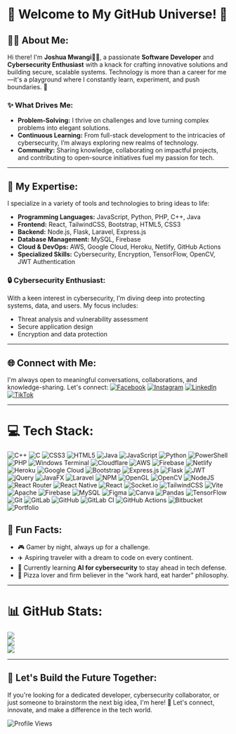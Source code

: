 # 🌟 Welcome to My GitHub Universe! 🌟

## 👨‍💻 About Me:
Hi there! I'm **Joshua Mwangi👨‍💻**, a passionate **Software Developer** and **Cybersecurity Enthusiast** with a knack for crafting innovative solutions and building secure, scalable systems. Technology is more than a career for me—it's a playground where I constantly learn, experiment, and push boundaries. 🚀  

### ✨ What Drives Me:
- **Problem-Solving:** I thrive on challenges and love turning complex problems into elegant solutions.
- **Continuous Learning:** From full-stack development to the intricacies of cybersecurity, I’m always exploring new realms of technology.
- **Community:** Sharing knowledge, collaborating on impactful projects, and contributing to open-source initiatives fuel my passion for tech.

---

## 🔧 My Expertise:
I specialize in a variety of tools and technologies to bring ideas to life:
- **Programming Languages:** JavaScript, Python, PHP, C++, Java
- **Frontend:** React, TailwindCSS, Bootstrap, HTML5, CSS3
- **Backend:** Node.js, Flask, Laravel, Express.js
- **Database Management:** MySQL, Firebase
- **Cloud & DevOps:** AWS, Google Cloud, Heroku, Netlify, GitHub Actions
- **Specialized Skills:** Cybersecurity, Encryption, TensorFlow, OpenCV, JWT Authentication

### 🔒 Cybersecurity Enthusiast:
With a keen interest in cybersecurity, I’m diving deep into protecting systems, data, and users. My focus includes:
- Threat analysis and vulnerability assessment
- Secure application design
- Encryption and data protection

---

## 🌐 Connect with Me:
I'm always open to meaningful conversations, collaborations, and knowledge-sharing. Let's connect:
[![Facebook](https://img.shields.io/badge/Facebook-%231877F2.svg?logo=Facebook&logoColor=white)](https://facebook.com/mwangi.joshua) 
[![Instagram](https://img.shields.io/badge/Instagram-%23E4405F.svg?logo=Instagram&logoColor=white)](https://instagram.com/joshua_s_mwan) 
[![LinkedIn](https://img.shields.io/badge/LinkedIn-%230077B5.svg?logo=linkedin&logoColor=white)](https://linkedin.com/in/joshua-mwangi) 
[![TikTok](https://img.shields.io/badge/TikTok-%23000000.svg?logo=TikTok&logoColor=white)](https://tiktok.com/@josh_s_mwan) 

---

# 💻 Tech Stack:
![C++](https://img.shields.io/badge/c++-%2300599C.svg?style=for-the-badge&logo=c%2B%2B&logoColor=white) ![C](https://img.shields.io/badge/c-%2300599C.svg?style=for-the-badge&logo=c&logoColor=white) ![CSS3](https://img.shields.io/badge/css3-%231572B6.svg?style=for-the-badge&logo=css3&logoColor=white) ![HTML5](https://img.shields.io/badge/html5-%23E34F26.svg?style=for-the-badge&logo=html5&logoColor=white) ![Java](https://img.shields.io/badge/java-%23ED8B00.svg?style=for-the-badge&logo=openjdk&logoColor=white) ![JavaScript](https://img.shields.io/badge/javascript-%23323330.svg?style=for-the-badge&logo=javascript&logoColor=%23F7DF1E) ![Python](https://img.shields.io/badge/python-3670A0?style=for-the-badge&logo=python&logoColor=ffdd54) ![PowerShell](https://img.shields.io/badge/PowerShell-%235391FE.svg?style=for-the-badge&logo=powershell&logoColor=white) ![PHP](https://img.shields.io/badge/php-%23777BB4.svg?style=for-the-badge&logo=php&logoColor=white) ![Windows Terminal](https://img.shields.io/badge/Windows%20Terminal-%234D4D4D.svg?style=for-the-badge&logo=windows-terminal&logoColor=white) ![Cloudflare](https://img.shields.io/badge/Cloudflare-F38020?style=for-the-badge&logo=Cloudflare&logoColor=white) ![AWS](https://img.shields.io/badge/AWS-%23FF9900.svg?style=for-the-badge&logo=amazon-aws&logoColor=white) ![Firebase](https://img.shields.io/badge/firebase-%23039BE5.svg?style=for-the-badge&logo=firebase) ![Netlify](https://img.shields.io/badge/netlify-%23000000.svg?style=for-the-badge&logo=netlify&logoColor=#00C7B7) ![Heroku](https://img.shields.io/badge/heroku-%23430098.svg?style=for-the-badge&logo=heroku&logoColor=white) ![Google Cloud](https://img.shields.io/badge/GoogleCloud-%234285F4.svg?style=for-the-badge&logo=google-cloud&logoColor=white) ![Bootstrap](https://img.shields.io/badge/bootstrap-%238511FA.svg?style=for-the-badge&logo=bootstrap&logoColor=white) ![Express.js](https://img.shields.io/badge/express.js-%23404d59.svg?style=for-the-badge&logo=express&logoColor=%2361DAFB) ![Flask](https://img.shields.io/badge/flask-%23000.svg?style=for-the-badge&logo=flask&logoColor=white) ![JWT](https://img.shields.io/badge/JWT-black?style=for-the-badge&logo=JSON%20web%20tokens) ![jQuery](https://img.shields.io/badge/jquery-%230769AD.svg?style=for-the-badge&logo=jquery&logoColor=white) ![JavaFX](https://img.shields.io/badge/javafx-%23FF0000.svg?style=for-the-badge&logo=javafx&logoColor=white) ![Laravel](https://img.shields.io/badge/laravel-%23FF2D20.svg?style=for-the-badge&logo=laravel&logoColor=white) ![NPM](https://img.shields.io/badge/NPM-%23CB3837.svg?style=for-the-badge&logo=npm&logoColor=white) ![OpenGL](https://img.shields.io/badge/OpenGL-%23FFFFFF.svg?style=for-the-badge&logo=opengl) ![OpenCV](https://img.shields.io/badge/opencv-%23white.svg?style=for-the-badge&logo=opencv&logoColor=white) ![NodeJS](https://img.shields.io/badge/node.js-6DA55F?style=for-the-badge&logo=node.js&logoColor=white) ![React Router](https://img.shields.io/badge/React_Router-CA4245?style=for-the-badge&logo=react-router&logoColor=white) ![React Native](https://img.shields.io/badge/react_native-%2320232a.svg?style=for-the-badge&logo=react&logoColor=%2361DAFB) ![React](https://img.shields.io/badge/react-%2320232a.svg?style=for-the-badge&logo=react&logoColor=%2361DAFB) ![Socket.io](https://img.shields.io/badge/Socket.io-black?style=for-the-badge&logo=socket.io&badgeColor=010101) ![TailwindCSS](https://img.shields.io/badge/tailwindcss-%2338B2AC.svg?style=for-the-badge&logo=tailwind-css&logoColor=white) ![Vite](https://img.shields.io/badge/vite-%23646CFF.svg?style=for-the-badge&logo=vite&logoColor=white) ![Apache](https://img.shields.io/badge/apache-%23D42029.svg?style=for-the-badge&logo=apache&logoColor=white) ![Firebase](https://img.shields.io/badge/firebase-a08021?style=for-the-badge&logo=firebase&logoColor=ffcd34) ![MySQL](https://img.shields.io/badge/mysql-4479A1.svg?style=for-the-badge&logo=mysql&logoColor=white) ![Figma](https://img.shields.io/badge/figma-%23F24E1E.svg?style=for-the-badge&logo=figma&logoColor=white) ![Canva](https://img.shields.io/badge/Canva-%2300C4CC.svg?style=for-the-badge&logo=Canva&logoColor=white) ![Pandas](https://img.shields.io/badge/pandas-%23150458.svg?style=for-the-badge&logo=pandas&logoColor=white) ![TensorFlow](https://img.shields.io/badge/TensorFlow-%23FF6F00.svg?style=for-the-badge&logo=TensorFlow&logoColor=white) ![Git](https://img.shields.io/badge/git-%23F05033.svg?style=for-the-badge&logo=git&logoColor=white) ![GitLab](https://img.shields.io/badge/gitlab-%23181717.svg?style=for-the-badge&logo=gitlab&logoColor=white) ![GitHub](https://img.shields.io/badge/github-%23121011.svg?style=for-the-badge&logo=github&logoColor=white) ![GitLab CI](https://img.shields.io/badge/gitlab%20CI-%23181717.svg?style=for-the-badge&logo=gitlab&logoColor=white) ![GitHub Actions](https://img.shields.io/badge/github%20actions-%232671E5.svg?style=for-the-badge&logo=githubactions&logoColor=white) ![Bitbucket](https://img.shields.io/badge/bitbucket-%230047B3.svg?style=for-the-badge&logo=bitbucket&logoColor=white) ![Portfolio](https://img.shields.io/badge/Portfolio-%23000000.svg?style=for-the-badge&logo=firefox&logoColor=#FF7139)

## 🌟 Fun Facts:
- 🎮 Gamer by night, always up for a challenge.
- ✈️ Aspiring traveler with a dream to code on every continent.
- 🌱 Currently learning **AI for cybersecurity** to stay ahead in tech defense.
- 🍕 Pizza lover and firm believer in the "work hard, eat harder" philosophy.

---

# 📊 GitHub Stats:
![](https://github-readme-stats.vercel.app/api?username=Mwantech&theme=dark&hide_border=false&include_all_commits=true&count_private=true)<br/>
![](https://github-readme-streak-stats.herokuapp.com/?user=Mwantech&theme=dark&hide_border=false)<br/>
![](https://github-readme-stats.vercel.app/api/top-langs/?username=Mwantech&theme=dark&hide_border=false&include_all_commits=true&count_private=true&layout=compact)

---

## 🎯 Let's Build the Future Together:
If you're looking for a dedicated developer, cybersecurity collaborator, or just someone to brainstorm the next big idea, I'm here! 🤝 Let's connect, innovate, and make a difference in the tech world.  

![Profile Views](https://komarev.com/ghpvc/?username=Mwantech&style=flat-square&color=6A5ACD)


<!-- Proudly created with GPRM ( https://gprm.itsvg.in ) -->
